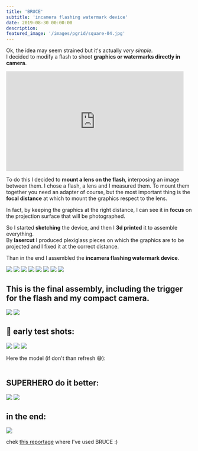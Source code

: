 ```yaml
---
title: 'BRUCE'
subtitle: 'incamera flashing watermark device'
date: 2019-08-30 00:00:00
description:
featured_image: '/images/pgrid/square-04.jpg'
---
```

Ok, the idea may seem strained but it's actually *very simple*.<br>
I decided to modify a flash to shoot **graphics or watermarks directly in camera**.

<p>
<iframe src="https://giphy.com/embed/tsa1OggzHsc9O" width="480" height="270" frameBorder="0" class="giphy-embed" allowFullScreen></iframe>
</p>

To do this I decided to **mount a lens on the flash**, interposing an image between them.
I chose a flash, a lens and I measured them. To mount them together you need an adapter of course, but the most important thing is the **focal distance** at which to mount the graphics respect to the lens.

In fact, by keeping the graphics at the right distance, I can see it in **focus** on the projection surface that will be photographed.

So I started **sketching** the device, and then I **3d printed** it to assemble everything.
<br>By **lasercut** I produced plexiglass pieces on which the graphics are to be projected and I fixed it at the correct distance.

Than in the end I assembled the **incamera flashing watermark device**.

<div class="gallery" data-columns="4">
	<img src="/images/bruce/pic1.jpg">
  <img src="/images/bruce/pic2.jpg">
  <img src="/images/bruce/pic3.jpg">
	<img src="/images/bruce/pic4.jpg">
	<img src="/images/bruce/pic5.jpg">
	<img src="/images/bruce/pic6.jpg">
	<img src="/images/bruce/pic7.jpg">
	<img src="/images/bruce/pic8.jpg">
</div>

## This is the final assembly, including the trigger for the flash and my compact camera.

<div class="gallery" data-columns="2">
	<img src="/images/bruce/pic9.jpg">
  <img src="/images/bruce/pic10.jpg">
</div>

## 📸  early test shots:

<div class="gallery" data-columns="1">
<img src="/images/bruce/pic11.jpg">
<img src="/images/bruce/pic12.jpg">
<img src="/images/bruce/pic13.jpg">
</div>

Here the model (if don't than refresh 😅):
<br><br>
<div class="gallery" data-columns="1">
<script src="https://embed.github.com/view/3d/pierluisvona/pierluisvona.github.io/master/stl/mark.stl"></script>
</div>

## SUPERHERO do it better:

<div class="gallery" data-columns="2">
<img src="/images/bruce/bat1.jpg">
<img src="/images/bruce/bat2.jpg">
</div>

## in the end:

[![](/images/shitart/3.jpg)](/project/shitartfair)

chek [this reportage](/project/shitartfair) where I've used BRUCE :)
